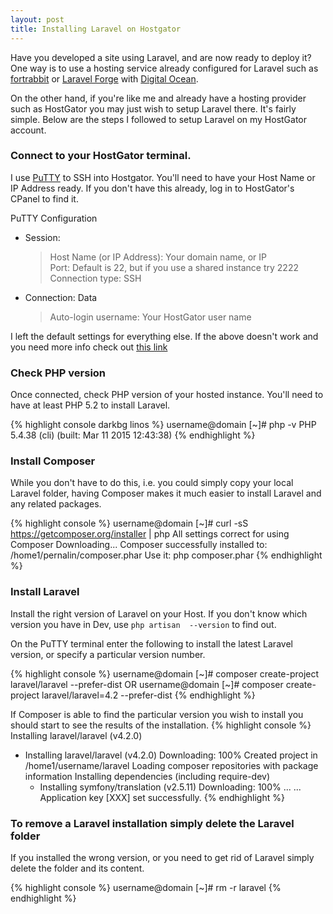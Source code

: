 ```yaml
---
layout: post
title: Installing Laravel on Hostgator
---
```


Have you developed a site using Laravel, and are now ready to deploy it? One way is to use a 
hosting service already configured for Laravel such as [fortrabbit](http://www.fortrabbit.com/) or [Laravel Forge](https://forge.laravel.com/) with [Digital Ocean](https://www.digitalocean.com/).

On the other hand, if you're like me and already have a hosting provider such as HostGator you may just wish to setup 
Laravel there. It's fairly simple. Below are the steps I followed to setup Laravel on my HostGator 
account.

### Connect to your HostGator terminal. 
I use [PuTTY](http://www.putty.org/) to SSH into Hostgator. You'll need to have your Host 
Name or IP Address ready. If you don't have this already, log in to HostGator's CPanel to find it.

PuTTY Configuration  
*    Session:  
     > Host Name (or IP Address): Your domain name, or IP    
     > Port: Default is 22, but if you use a shared instance try 2222    
     > Connection type: SSH  
*    Connection: Data  
     > Auto-login username: Your HostGator user name  

I left the default settings for everything else. If the above doesn't work and you need more info check out [this 
link](https://support.hostgator.com/articles/specialized-help/technical/ssh-keying-through-putty-on-windows-or-linux)

### Check PHP version

Once connected, check PHP version of your hosted instance. You'll need to have at least PHP 5.2 to install Laravel.

{% highlight console darkbg linos %}
username@domain [~]# php -v
PHP 5.4.38 (cli) (built: Mar 11 2015 12:43:38)
{% endhighlight %}  

### Install Composer
While you don't have to do this, i.e. you could simply copy your local Laravel folder, having Composer makes it much 
easier to install Laravel and any related packages.

{% highlight console %}
username@domain [~]# curl -sS https://getcomposer.org/installer | php
All settings correct for using Composer
Downloading...
Composer successfully installed to: /home1/pernalin/composer.phar
Use it: php composer.phar
{% endhighlight %}  

### Install Laravel
Install the right version of Laravel on your Host. If you don't know which version you have in Dev, use `php artisan 
--version` to find out.

On the PuTTY terminal enter the following to install the latest Laravel version, or specify a particular version number.

{% highlight console %}
username@domain [~]# composer create-project laravel/laravel --prefer-dist
OR
username@domain [~]# composer create-project laravel/laravel=4.2 --prefer-dist
{% endhighlight %}  

If Composer is able to find the particular version you wish to install you should start to see the results of the 
installation. 
{% highlight console %}
Installing laravel/laravel (v4.2.0)
  - Installing laravel/laravel (v4.2.0)
    Downloading: 100%
Created project in /home1/username/laravel
Loading composer repositories with package information
Installing dependencies (including require-dev)
      - Installing symfony/translation (v2.5.11)
        Downloading: 100%
        ...
        ...
Application key [XXX] set successfully.
{% endhighlight %} 

### To remove a Laravel installation simply delete the Laravel folder
If you installed the wrong version, or you need to get rid of Laravel simply delete the folder and its content.

{% highlight console %}
username@domain [~]# rm -r laravel
{% endhighlight %}